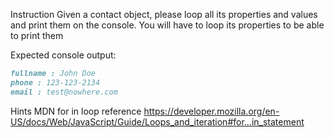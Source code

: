 
Instruction
Given a contact object, please loop all its properties and values and print them on the console.
You will have to loop its properties to be able to print them

Expected console output:

```md
fullname : John Doe
phone : 123-123-2134
email : test@nowhere.com
```

Hints
MDN for in loop reference
https://developer.mozilla.org/en-US/docs/Web/JavaScript/Guide/Loops_and_iteration#for...in_statement
